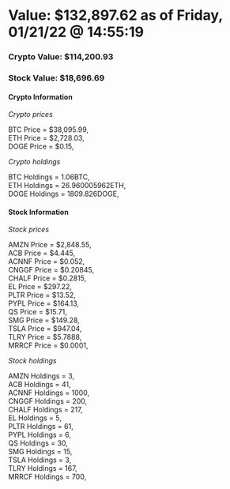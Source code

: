 # Value: $132,897.62 as of Friday, 01/21/22 @ 14:55:19 

### Crypto Value: $114,200.93

### Stock Value: $18,696.69

#### Crypto Information 
*Crypto prices* 

BTC Price = $38,095.99,  
ETH Price = $2,728.03,  
DOGE Price = $0.15,  


*Crypto holdings* 

BTC Holdings = 1.06BTC,  
ETH Holdings = 26.960005962ETH,  
DOGE Holdings = 1809.826DOGE,  


#### Stock Information 

*Stock prices* 

AMZN Price = $2,848.55,  
ACB Price = $4.445,  
ACNNF Price = $0.052,  
CNGGF Price = $0.20845,  
CHALF Price = $0.2815,  
EL Price = $297.22,  
PLTR Price = $13.52,  
PYPL Price = $164.13,  
QS Price = $15.71,  
SMG Price = $149.28,  
TSLA Price = $947.04,  
TLRY Price = $5.7888,  
MRRCF Price = $0.0001,  


*Stock holdings* 

AMZN Holdings = 3,  
ACB Holdings = 41,  
ACNNF Holdings = 1000,  
CNGGF Holdings = 200,  
CHALF Holdings = 217,  
EL Holdings = 5,  
PLTR Holdings = 61,  
PYPL Holdings = 6,  
QS Holdings = 30,  
SMG Holdings = 15,  
TSLA Holdings = 3,  
TLRY Holdings = 167,  
MRRCF Holdings = 700,  


